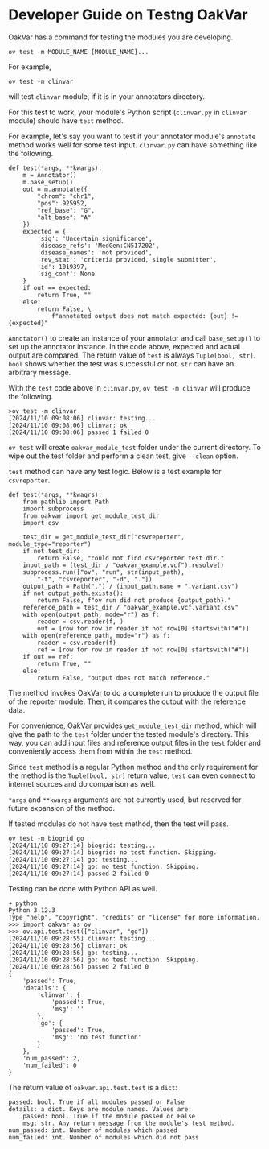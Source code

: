 # Developer Guide on Testng OakVar

OakVar has a command for testing the modules you are developing. 

```
ov test -m MODULE_NAME [MODULE_NAME]...
```

For example,

```
ov test -m clinvar
```

will test `clinvar` module, if it is in your annotators directory.

For this test to work, your module's Python script (`clinvar.py` in `clinvar` module) should have `test` method.

For example, let's say you want to test if your annotator module's `annotate` method works well for some test input. `clinvar.py` can have something like the following.

```
def test(*args, **kwargs):
    m = Annotator()
    m.base_setup()
    out = m.annotate({
        "chrom": "chr1", 
        "pos": 925952, 
        "ref_base": "G", 
        "alt_base": "A"
    })
    expected = {
        'sig': 'Uncertain significance', 
        'disease_refs': 'MedGen:CN517202', 
        'disease_names': 'not provided', 
        'rev_stat': 'criteria provided, single submitter', 
        'id': 1019397, 
        'sig_conf': None
    }
    if out == expected:
        return True, ""
    else:
        return False, \
            f"annotated output does not match expected: {out} != {expected}"
```

`Annotator()` to create an instance of your annotator and call `base_setup()` to set up the annotator instance. In the code above, expected and actual output are compared. The return value of `test` is always `Tuple[bool, str]`. `bool` shows whether the test was successful or not. `str` can have an arbitrary message.

With the `test` code above in `clinvar.py`, `ov test -m clinvar` will produce the following.

```
>ov test -m clinvar
[2024/11/10 09:08:06] clinvar: testing...
[2024/11/10 09:08:06] clinvar: ok
[2024/11/10 09:08:06] passed 1 failed 0
```

`ov test` will create `oakvar_module_test` folder under the current directory. To wipe out the test folder and perform a clean test, give `--clean` option.

`test` method can have any test logic. Below is a test example for `csvreporter`.

```
def test(*args, **kwagrs):
    from pathlib import Path
    import subprocess
    from oakvar import get_module_test_dir
    import csv

    test_dir = get_module_test_dir("csvreporter", module_type="reporter")
    if not test_dir:
        return False, "could not find csvreporter test dir."
    input_path = (test_dir / "oakvar_example.vcf").resolve()
    subprocess.run(["ov", "run", str(input_path), 
        "-t", "csvreporter", "-d", "."])
    output_path = Path(".") / (input_path.name + ".variant.csv")
    if not output_path.exists():
        return False, f"ov run did not produce {output_path}."
    reference_path = test_dir / "oakvar_example.vcf.variant.csv"
    with open(output_path, mode="r") as f:
        reader = csv.reader(f, )
        out = [row for row in reader if not row[0].startswith("#")]
    with open(reference_path, mode="r") as f:
        reader = csv.reader(f)
        ref = [row for row in reader if not row[0].startswith("#")]
    if out == ref:
        return True, ""
    else:
        return False, "output does not match reference."
```

The method invokes OakVar to do a complete run to produce the output file of the reporter module. Then, it compares the output with the reference data. 

For convenience, OakVar provides `get_module_test_dir` method, which will give the path to the `test` folder under the tested module's directory. This way, you can add input files and reference output files in the `test` folder and conveniently access them from within the `test` method.

Since `test` method is a regular Python method and the only requirement for the method is the `Tuple[bool, str]` return value, `test` can even connect to internet sources and do comparison as well.

`*args` and `**kwargs` arguments are not currently used, but reserved for future expansion of the method.

If tested modules do not have `test` method, then the test will pass.

```
ov test -m biogrid go
[2024/11/10 09:27:14] biogrid: testing...
[2024/11/10 09:27:14] biogrid: no test function. Skipping.
[2024/11/10 09:27:14] go: testing...
[2024/11/10 09:27:14] go: no test function. Skipping.
[2024/11/10 09:27:14] passed 2 failed 0
```

Testing can be done with Python API as well.

```
➜ python
Python 3.12.3
Type "help", "copyright", "credits" or "license" for more information.
>>> import oakvar as ov
>>> ov.api.test.test(["clinvar", "go"])
[2024/11/10 09:28:55] clinvar: testing...
[2024/11/10 09:28:56] clinvar: ok
[2024/11/10 09:28:56] go: testing...
[2024/11/10 09:28:56] go: no test function. Skipping.
[2024/11/10 09:28:56] passed 2 failed 0
{
    'passed': True, 
    'details': {
        'clinvar': {
            'passed': True, 
            'msg': ''
        }, 
        'go': {
            'passed': True, 
            'msg': 'no test function'
        }
    }, 
    'num_passed': 2, 
    'num_failed': 0
}
```

The return value of `oakvar.api.test.test` is a `dict`:

```
passed: bool. True if all modules passed or False
details: a dict. Keys are module names. Values are:
    passed: bool. True if the module passed or False
    msg: str. Any return message from the module's test method.
num_passed: int. Number of modules which passed
num_failed: int. Number of modules which did not pass
```


